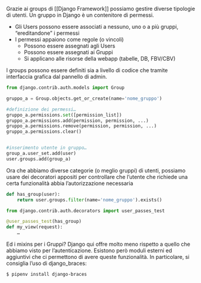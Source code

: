 Grazie ai groups di [[Django Framework]] possiamo gestire diverse tipologie di utenti.
Un gruppo in Django è un contenitore di permessi.
- Gli Users possono essere associati a nessuno, uno o a più gruppi, “ereditandone” i permessi
- I permessi appaiono come regole (o vincoli)
	- Possono essere assegnati agli Users
	- Possono essere assegnati ai Gruppi
	- Si applicano alle risorse della webapp (tabelle, DB, FBV/CBV)

I groups possono essere definiti sia a livello di codice che tramite interfaccia grafica dal pannello di admin.
```python
from django.contrib.auth.models import Group

gruppo_a = Group.objects.get_or_create(name='nome_gruppo')

#definizione dei permessi…
gruppo_a.permissions.set([permission_list])
gruppo_a.permissions.add(permission, permission, ...)
gruppo_a.permissions.remove(permission, permission, ...)
gruppo_a.permissions.clear()


#inserimento utente in gruppo…
group_a.user_set.add(user)
user.groups.add(group_a)
```

Ora che abbiamo diverse categorie (o meglio gruppi) di utenti, possiamo usare
dei decoratori appositi per controllare che l’utente che richiede una certa
funzionalità abbia l’autorizzazione necessaria
```python
def has_group(user):
	return user.groups.filter(name='nome_gruppo').exists()

from django.contrib.auth.decorators import user_passes_test

@user_passes_test(has_group)
def my_view(request):
	…
```

Ed i mixins per i Gruppi? Django qui offre molto meno rispetto a quello che abbiamo visto per l’autenticazione. Esistono però moduli esterni ed aggiuntivi che ci permettono di avere queste funzionalità. In particolare, si consiglia l’uso di django_braces:
```powershell
$ pipenv install django-braces
```